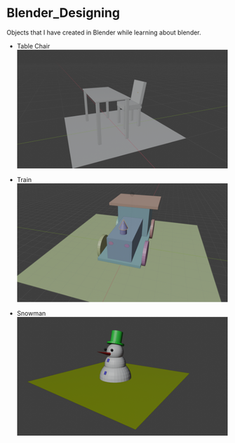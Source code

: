 # Blender_Designing
 Objects that I have created in Blender while learning about blender.
 
* Table Chair 
![alt_text](https://github.com/TDeepanshPandey/Blender_Designing/blob/master/table_chair.png)
 
* Train 
![alt_text](https://github.com/TDeepanshPandey/Blender_Designing/blob/master/train.png)
 
* Snowman 
![alt_text](https://github.com/TDeepanshPandey/Blender_Designing/blob/master/snowman.png)
